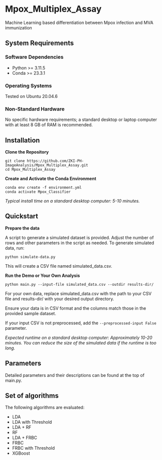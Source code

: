# Mpox_Multiplex_Assay
Machine Learning based differentiation between Mpox infection and MVA immunization

## System Requirements 

### Software Dependencies
- Python >= 3.11.5
- Conda >= 23.3.1

### Operating Systems
Tested on Ubuntu 20.04.6

### Non-Standard Hardware
No specific hardware requirements; a standard desktop or laptop computer with at least 8 GB of RAM is recommended.
  

## Installation
**Clone the Repository**
```
git clone https://github.com/ZKI-PH-ImageAnalysis/Mpox_Multiplex_Assay.git
cd Mpox_Multiplex_Assay
```

**Create and Activate the Conda Environment**
```
conda env create -f environment.yml
conda activate Mpox_Classifier
```
_Typical install time on a standard desktop computer: 5-10 minutes._

## Quickstart

**Prepare the data**

A script to generate a simulated dataset is provided. Adjust the number of rows and other parameters in the script as needed. To generate simulated data, run:
```
python simulate-data.py
```
This will create a CSV file named simulated_data.csv.

**Run the Demo or Your Own Analysis**
```
python main.py --input-file simulated_data.csv --outdir results-dir/
```
For your own data, replace simulated_data.csv with the path to your CSV file and results-dir/ with your desired output directory.

Ensure your data is in CSV format and the columns match those in the provided sample dataset.

If your input CSV is not preprocessed, add the `--preprocessed-input False` parameter.

_Expected runtime on a standard desktop computer: Approximately 10-20 minutes. You can reduce the size of the simulated data if the runtime is too long._

## Parameters
Detailed parameters and their descriptions can be found at the top of main.py.

## Set of algorithms
The following algorithms are evaluated:
- LDA
- LDA with Threshold
- LDA + RF
- RF
- LDA + FRBC
- FRBC
- FRBC with Threshold
- XGBoost
